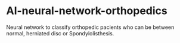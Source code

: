 # AI-neural-network-orthopedics
Neural network to classify orthopedic pacients who can be between normal, herniated disc or Spondylolisthesis.
